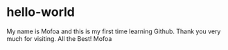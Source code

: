 # hello-world
My name is Mofoa and this is my first time learning Github.  Thank you very much for visiting.
All the Best!
Mofoa
